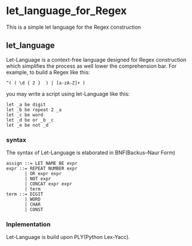 # let_language_for_Regex
This is a simple let language for the Regex construction

## let_language
Let-Language is a context-free language designed for Regex construction which simplifies 
the process as well lower the comprehension bar. For example, to build a Regex like this:
```
^( ( \d { 2 }  ) | [a-zA-Z]+ )
```
you may write a script using let-Language like this:
```
let _a be digit
let _b be repeat 2 _a
let _c be word
let _d be or _b _c
let _e be not _d
```

### syntax
The syntax of Let-Language is elaborated in BNF(Backus–Naur Form)
```
assign ::= LET NAME BE expr
expr ::= REPEAT NUMBER expr
       | OR expr expr
       | NOT expr
       | CONCAT expr expr
       | term
term ::= DIGIT
       | WORD
       | CHAR
       | CONST
```

### Inplementation
Let-Language is build upon PLY(Python Lex-Yacc). 
